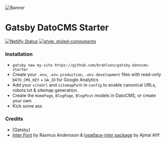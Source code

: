 ![Banner](https://i.imgur.com/KDyK3sU.jpg "Banner")

# Gatsby DatoCMS Starter

[![Netlify Status](https://api.netlify.com/api/v1/badges/bb5d2c76-584a-4324-bfb9-39bfa9575561/deploy-status)](https://app.netlify.com/sites/duvikan/deploys)
[![style: styled-components](https://img.shields.io/badge/style-%F0%9F%92%85%20styled--components-orange.svg?colorB=daa357&colorA=db748e)](https://github.com/styled-components/styled-components)


### Installation

- `gatsby new my-site https://github.com/brohlson/gatsby-datocms-starter`
- Create your `.env`, `.env.production`, `.env.development` files with read-only `DATO_CMS_KEY` + `GA_ID` for Google Analytics
- Add your `siteUrl` and `sitemapPath` in `config` to enable canonical URLs, robots.txt & sitemap generation. 
- Create the `HomePage`, `BlogPage`, `BlogPost` models in  DatoCMS, or create your own
- Kick some ass 

### Credits
- [Gatsby] 
- [Inter Font](https://rsms.me/inter/) by Rasmus Andersson & [typeface-inter package](https://github.com/ajmalafif/typeface-inter) by Ajmal Afif
